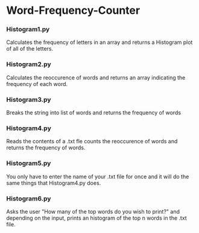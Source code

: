 # Word-Frequency-Counter

### Histogram1.py
Calculates the frequency of letters in an array and returns a Histogram plot of all of the letters.
### Histogram2.py
Calculates the reoccurence of words and returns an array indicating the frequency of each word.
### Histogram3.py
Breaks the string into list of words and returns the frequency of words
### Histogram4.py
Reads the contents of a .txt fle counts the reoccurence of words and returns the frequency of words.
### Histogram5.py
You only have to enter the name of your .txt file for once and it will do the same things that Histogram4.py does.
### Histogram6.py
Asks the user "How many of the top words do you wish to print?" and depending on the input, prints an histogram of the top n words in the .txt file.
